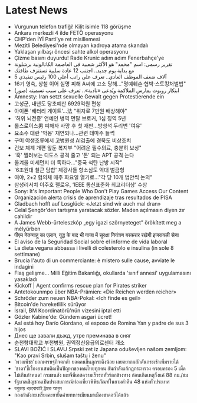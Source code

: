 # Latest News
-  Vurgunun telefon trafiği! Kilit isimle 118 görüşme
-  Ankara merkezli 4 ilde FETÖ operasyonu
-  CHP'den İYİ Parti'ye ret misillemesi
-  Mezitli Belediyesi'nde olmayan kadroya atama skandalı
-  Yaklaşan yılbaşı öncesi sahte alkol operasyonu
-  Çizme basını duyurdu! Rade Krunic adım adım Fenerbahçe'ye
-  تقرير رسمي: اسم "محمد" هو الأكثر شعبية في العاصمة الكاتالونية برشلونة
-  مع بداية يوم جديد.. اجتنب 12 عادة سلبية تستنزف طاقتك
-  5 آلاف ضعف الموظف العادي.. تعرف على راتب أعلى 100 رئيس تنفيذي
-  16기 영숙, 상철 이어 실명 피해 A씨에 고소 당해…"명예훼손·협박·스토킹처벌법"
-  ابتكار روبوت يمارس الملاكمة ويُدعى «نادية».. تعرف على سبب تسميته (صور)
-  Amnesty: Iran setzt sexuelle Gewalt gegen Protestierende ein
-  고성군, 내년도 당초예산 6929억원 편성
-  아이폰 '배터리 게이트'…法 "위자료 7만원 배상해야"
-  '허위 뇌전증' 연예인 병역 면탈 브로커, 1심 징역 5년
-  롤스로이스男 피해자 사망 후 첫 재판…방청석 두리번 '여유'
-  요소수 대란 '악몽' 재연되나…관련 테마주 들썩
-  구미 야생조류에서 고병원성 AI검출에 경북도 비상조치
-  건보 체계 개편 앞둔 복지부 "어려운 필수의료, 충분히 보상"
-  '훅' 찔러보는 디도스 공격 줄고 '돈' 되는 APT 공격 는다
-  올겨울 미세먼지 더 독하다…"중국 석탄 난방 시작"
-  '6조원대 철근 담합' 제강사들 항소심도 억대 벌금형
-  여야, 2+2 협의체 매주 화요일 열기로…"각 당 10개 법안씩 논의"
-  삼성리서치 이주호 펠로우, ‘IEEE 통신표준화 최고리더상’ 수상
-  Sony: It's Important People Who Don't Play Games Access Our Content
-  Organización alerta crisis de aprendizaje tras resultados de PISA
-  Gladbach hofft auf Losglück: «Jetzt sind wir auch mal dran»
-  Celal Şengör'den tartışma yaratacak sözler. Maden açılmasın diyen zır cahildir
-  A James Webb-űrteleszkóp „egy igazi szörnyeteget” örökített meg a mélyűrben
-  पीएम नेतन्याहू का एलान, युद्ध के बाद भी गाजा में सुरक्षा नियंत्रण बरकरार रखेगी इजरायली सेना
-  El aviso de la Seguridad Social sobre el informe de vida laboral
-  La dieta vegana abbassa i livelli di colesterolo e insulina (in sole 8 settimane)
-  Brucia l'auto di un commerciante: è mistero sulle cause, avviate le indagini
-  Flaş gelişme... Milli Eğitim Bakanlığı, okullarda 'sınıf annesi' uygulamasını yasakladı
-  Kickoff | Agent confirms rescue plan for Pirates striker
-  Antetokounmpo über NBA-Prämien: «Die Reichen werden reicher»
-  Schröder zum neuen NBA-Pokal: «Ich finde es geil»
-  Bitcoin'de hareketlilik sürüyor
-  İsrail, BM Koordinatörü'nün vizesini iptal etti
-  Gözler Kabine'de: Gündem asgari ücret!
-  Así está hoy Darío Giordano, el esposo de Romina Yan y padre de sus 3 hijos
-  Днес ще завали дъжд, утре преминава в сняг
-  순천향대학교 부천병원, 권역정신응급의료센터 개소
-  SLAVI BOŽIĆ I SLAVU Srpski zet iz Japana oduševljen našom zemljom: "Kao pravi Srbin, slušam taštu i ženu"
-  'พวงเพ็ชร'บอกเศรษฐกิจตกต่ำ ยอดคนขึ้นภูกระดึงน้อย เลยอยากผลักดันกระเช้าเพิ่มรายได้
-  'ชาดา'ชี้เรื่องยาเสพติดเป็นปัญหาของคนไทยทุกคน ยันกำลังแก้กฏกระทรวง ครอบครอง 5 เม็ด
-  ไม่เกินกำหนด! กรมขนส่ง เผยจีพีเอสความเร็วรถทัวร์ตกข้างทาง ก่อนเกิดเหตุวิ่งแค่ 88 กม./ชม
-  รัฐบาลเชิญชวนเปิดประสบการณ์ท่องเที่ยวพิพิธภัณฑ์ในยามค่ำคืน 48 แห่งทั่วประเทศ
-  বগুড়ায় খড়বোঝাই ট্রাকে আগুন
-  กองกำลังกะเหรี่ยงคะยายึดค่ายทหารเมียนมาเมืองชาดอว์ได้แล้ว
